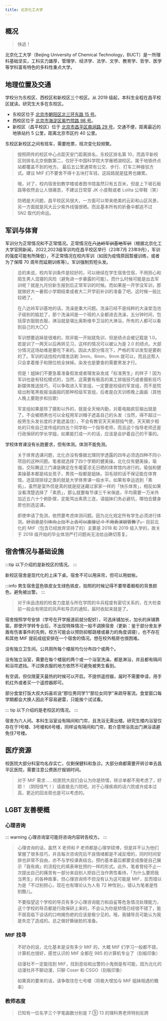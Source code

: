 ```yaml
---
title: 北京化工大学
---
```


## 概况

> 快逃！

北京化工大学（Beijing University of Chemical Technology，BUCT）是一所理科基础坚实，工科实力雄厚，管理学、经济学、法学、文学、教育学、哲学、医学等学科富有特色的多科性重点大学。

## 地理位置及交通

学校分为东校区、西校区和新校区三个校区。从 2019 级起，本科生全程在昌平校区就读。研究生大多在东校区。

- 东校区位于 [北京市朝阳区北三环东路 15 号](https://amap.com/place/B000A856N7)。
- 西校区位于 [北京市海淀区紫竹院路 98 号](https://amap.com/place/B000A7XZ29)。
- 新校区（昌平校区）位于 [北京市昌平区南涧路 29 号](https://amap.com/place/B0FFGBAF73)，交通不便，距离最近的地铁站约 5 公里，距离北京市区约 40 公里。

东校区新校区之间有班车，需要抢票，班次变化较频繁。

> 按照网传的校区中心点距天安门距离排名，东校区排名第 10，而昌平新校区则排名北京倒数第二，仅好于中国科学院大学雁栖湖校区。属于地铁终点站都覆盖不到的地方。
> 最后五公里通常有公交、步行、打车三种接驳方式。建议 MtF 们不要舍不得十五块打车钱，这段路就是猛男也嫌累。

> 哦，对了，校内宿舍到教学楼或者图书馆虽然只有五百米，但是上下坡石板路等依然会让人很痛苦，不建议日常穿 JK 小皮鞋或者 Lolita 公举鞋（笑）

> 防晒是大问题，昌平校区风很大，一方面可以带来绝美的云彩和山区风景，另一方面就是风大云少紫外线强很晒。而且基本所有的折叠伞都逃不过 SN2 取代的命运。

## 军训与体育

军训分为正常情况和不正常情况。正常情况在~~八达岭军训基地军训~~（根据北京化工大学官网新闻，2022,2023级军训均在昌平校区举行（23年7月 23年9月），军训的强度可能有所降低），不正常情况在校内军训（如因为疫情原因暂缓训练，或者为了保障 70 周年而延期训练等）。军训强制剪短头发。

> 总的来说，校内军训条件是较好的，可以继续在学生宿舍住宿，不用担心和陌生男人混寝的风险（避免进一步暴露的可能）。而什么时候可能是出去军训呢？就是九月份新生报到后正常军训的时候。而如果是一开学没军训，那就做好大一暑假小学期结束或者大二开学前补训的准备了吧。这时候一般比较晒了。
>
> 在八达岭军训基地的话，洗澡是重大问题。洗澡已经不是纯粹的大澡堂泡池子级别的尴尬了，那个洗澡间是一个班的人全都进去洗澡，五分钟时间，包括穿衣服脱衣服，淋浴就是堪比奥斯维辛卫浴的大淋浴，所有的人都可以看到自己的大〇〇
>
> 军训想要逃掉是很难的，除非能一开始就免训，但是绩点会被记载是 1.0。若是训了一两天以后再转见习，这样的情况可以被认为是 2.0 的绩点。大部分情况这场劫难是要吃下来的。因此大部分情况下，严格的军训发型是要剃的了。军训的话找校内理发店剃 3mm，6mm，9mm 就可以，而且这帮人只会拿着推子和限位梳全抹掉。染发也是要查的需要黑发才行。
>
> 但是！姐妹们不要急着准备假发或者理发染发成「标准男生」的样子！因为军训也是有轻松模式的，当然，这需要有极高的美工排版技巧或者摄影技巧新媒体推送技巧，可以争取进入军宣组，一定要是校级的军宣组，而不是院级出粉笔黑板报油画报的那种校级军宣组，后者是白天训练晚上画画（其他人晚上要跑步和拉歌）
>
> 军宣组如果是除了摄影以外的，就是全天候内勤，对着电脑疯狂输出就是了。不会被晒黑也可以全程用军训帽子遮盖自己的头发（当然，得不超过一般男生头发长度的才能遮盖住），不会有教官天天来颐指气使，天天朝夕相处的只有自己宣传组的四五个同学和一个指导老师，而且这个指导老师还是行政保研的学长学姐，如果能打成一片的话，应该是会护着自己的干事的。

学校体育课没有长跑要求，但有体测。体测不能免测。

> 关于体育选课问题，北化亦没有像据北理同学透露的四年必须选四种不同小项目的这种问题。笔者就选择了四个学期的健美操。北化仅有健美操，瑜伽，交际舞这三门课是确定在冬暖夏凉无日晒的体育馆内进行的。瑜伽和健美操基本都是纯女孩子，男孩一般都是姐妹。羽毛球的话不保证能在体育馆。选篮球排球之类的就是大学体育课一般水平。如果有幸运选到「素拓」，虽然是室外但是真的就是捉迷藏过家家一样的「快乐体育」，相反如果没看清楚选择了「素质」，那么就要每节课三千米保底，平均需要一万米外加近五六十个俯卧撑，定能骂出素质三连，请姐妹们务必避坑，哪怕去健身房也别选这课。
>
> 即使申请了免测，依然要考虑体测问题。因为北化规定所有学生必须进行体测。~~好消息是引体向上拉不上去可以直接记 0 不用表演钢管舞了。~~ 目前北化的 MtF（包含已经放弃坚持了的）主要是 2018 和 2019 级入学的，故关于 2018 级开始的毕业体测严打问题尚无法给出确切答复。

## 宿舍情况与基础设施

:::tip
以下介绍的是新校区的情况。
:::

新校区宿舍是现代化的上床下桌。宿舍不可以用床帘，但可以用蚊帐。

:::info
男生宿舍蓝色铁皮女生绿色铁皮，拍照的时候记得不要带着橱柜的背景颜色，避免被出警。
:::

> 对于床品违规的检查力度是与所在学院的伞兵程度有密切关系的，在大检查前一般会有明显的风声和导员的通知，届时收起来就是了。

宿舍按照学号安排（学号在开学报道前就分配好），可选床铺加长，加长的床铺靠窗。即使开学转专业后，不出现特殊情况一般不调换宿舍（更新：鉴于部分舍友矛盾有伤害事件的先例，校方可能会以预防抑郁跳楼或暴力的角度调寝），也不存在和其他 MtF 提前成组安排在一个宿舍的情况。想在校外租房也很困难。

没有独立卫生间。公共厕所每个楼层均匀分布四个或两个。

没有独立浴室，需要在每个楼层的两个或一个浴室洗澡。都是淋浴，并且都有隔间和浴帘遮挡。不过换衣服的地方依然不可避免被男生看到。

有空调，但仅限夏天最热的时候可以开启。不提供遥控器，届时不需要申请，用手机红外或者买一个遥控器即可。

部分食堂打饭大叔大妈喜欢说“那位男同学”/“那位女同学”来疏导客流。食堂窗口每学期都会大换人因此不容易避雷，只能挨个试试看。

::: tip
以下介绍的是老校区的情况。
:::

宿舍为六人间。本科生浴室设有隔间和门帘，且洗浴无需出楼。研究生楼内浴室仅存在于1号楼、3号楼和6号楼，同样设有隔间和门帘，若介意带浴具出门淋浴请避免住7号楼。

## 医疗资源

校医院大部分科室均名存实亡，仅剩保健科和急诊。大部分病都需要开转诊单去昌平区医院，需要注意公费医疗报销时间。

> 对于 MtF 需求……校医院大叔们会认为你是矫情，转诊单都不用考虑了，好耶！（阴阳怪气！）请直接去六院吧。对于心理疾病的话六院或许成本过高，更近的回龙观也是可以考虑的。

## LGBT 友善梗概

### 心理咨询

::: warning
心理咨询室可能将咨询内容转告校方。
:::

> 心理咨询的话，虽然 X 老师和 P 老师都是心理学硕博，但是并不认为他们掌握了很多技巧，并且每次咨询完后不良情绪都是不减反增的，同时时间安排也非常不自由，亦不与学校课表结合。预约基本最后都要变成像是自己展示「我有病」的流程化的填表审批预约一样的形式。此外，笔者曾经不止一次提出自己的痛苦有一部分来自别人把自己当作男性看待，「为什么要把我当男生」的各种故事，但心理咨询师不但没有认为这可能是 MtF，反而错以为是「不过别担心，现在也有理论认为人有 72 种性别」，错认为笔者是性别酷儿。
>
> 不要指望这个学校的导员有多少心理咨询能力和自鲨等危急情况处理能力，这个学校的导员都是行政保研上来的，不会认为你是矫情已经很不错了，能不居高临下谈话的口吻揭伤疤的应该是极少见的。哦，我辅导员可能认为我是失恋了造成的。总之做好撕破脸的准备。

### MtF 找寻

> 不好办的说，北化基本是没有多少 MtF 的，大概 MtF 们学习一般都不错，计算机也很好，感觉认识的 MtF 全都在 985 的计算机专业了（刻板印象）
>
> 动漫社不一定能找到 MtF，找到恶俗和出警的小鬼倒是有可能，因为北化的动漫社并不聊动漫，只聊 Coser 和 CSGO（刻板印象）
>
> 如果真的要来的话，请争取住在七号楼（将极大增加与 MtF 姐妹相遇的概率）

### 教师态度

> 已知有一位名字三个字笔画数分别是 7 ⑨ 13 的理科男老师特别反跨
